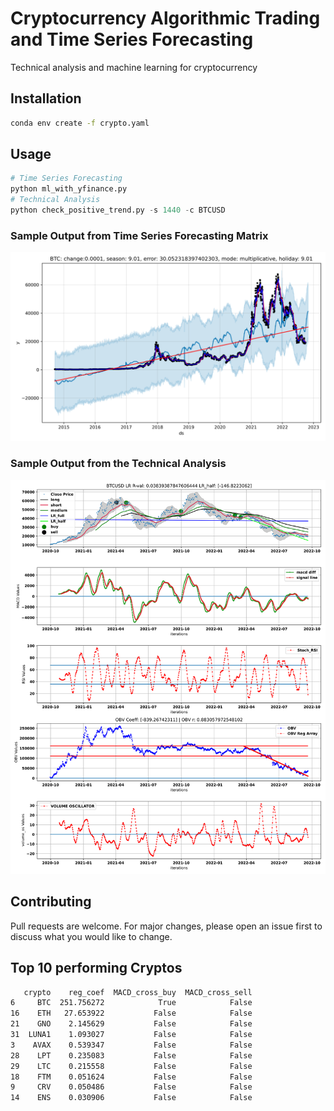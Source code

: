# Cryptocurrency Algorithmic Trading and Time Series Forecasting

Technical analysis and machine learning for cryptocurrency

## Installation
```bash
conda env create -f crypto.yaml
```

## Usage

```python
# Time Series Forecasting
python ml_with_yfinance.py
# Technical Analysis
python check_positive_trend.py -s 1440 -c BTCUSD
```
### Sample Output from Time Series Forecasting Matrix
![alt text](https://github.com/bszek213/cryptoML/blob/main/forecast_ML/BTC/BTC.png)

### Sample Output from the Technical Analysis
![alt text](https://github.com/bszek213/cryptoML/blob/main/technical_analysis/BTCUSD.svg)

## Contributing
Pull requests are welcome. For major changes, please open an issue first to discuss what you would like to change.

## Top 10 performing Cryptos
```bash
   crypto    reg_coef  MACD_cross_buy  MACD_cross_sell
6     BTC  251.756272            True            False
16    ETH   27.653922           False            False
21    GNO    2.145629           False            False
31  LUNA1    1.093027           False            False
3    AVAX    0.539347           False            False
28    LPT    0.235083           False            False
29    LTC    0.215558           False            False
18    FTM    0.051624           False            False
9     CRV    0.050486           False            False
14    ENS    0.030906           False            False

```
